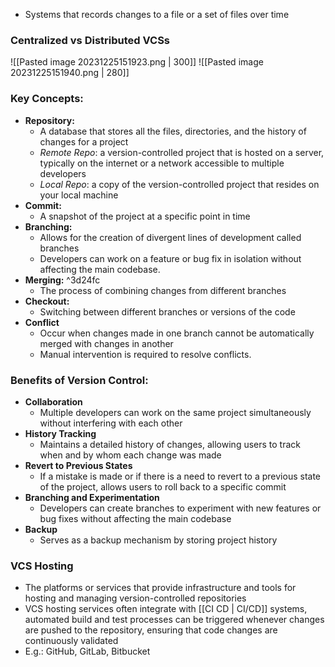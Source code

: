 - Systems that records changes to a file or a set of files over time

### Centralized vs Distributed VCSs
![[Pasted image 20231225151923.png | 300]] ![[Pasted image 20231225151940.png | 280]]

### Key Concepts:

- **Repository:**
	- A database that stores all the files, directories, and the history of changes for a project
	- *Remote Repo*: a version-controlled project that is hosted on a server, typically on the internet or a network accessible to multiple developers
	- *Local Repo*: a copy of the version-controlled project that resides on your local machine
- **Commit:**
	 - A snapshot of the project at a specific point in time
- **Branching:**
	- Allows for the creation of divergent lines of development called branches
	- Developers can work on a feature or bug fix in isolation without affecting the main codebase.
- **Merging:** ^3d24fc
	- The process of combining changes from different branches
- **Checkout:**
    - Switching between different branches or versions of the code
- **Conflict**
    - Occur when changes made in one branch cannot be automatically merged with changes in another
    - Manual intervention is required to resolve conflicts.

### Benefits of Version Control:

- **Collaboration**
	- Multiple developers can work on the same project simultaneously without interfering with each other
- **History Tracking**
	- Maintains a detailed history of changes, allowing users to track when and by whom each change was made
- **Revert to Previous States**
	- If a mistake is made or if there is a need to revert to a previous state of the project,  allows users to roll back to a specific commit
- **Branching and Experimentation**
	- Developers can create branches to experiment with new features or bug fixes without affecting the main codebase
- **Backup**
	- Serves as a backup mechanism by storing project history
	  
### VCS Hosting
- The platforms or services that provide infrastructure and tools for hosting and managing version-controlled repositories
- VCS hosting services often integrate with [[CI CD | CI/CD]] systems, automated build and test processes can be triggered whenever changes are pushed to the repository, ensuring that code changes are continuously validated
- E.g.: GitHub, GitLab, Bitbucket